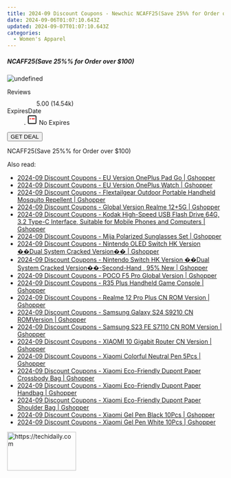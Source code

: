 ```yaml
---
title: 2024-09 Discount Coupons - Newchic NCAFF25(Save 25%% for Order over $100)
date: 2024-09-06T01:07:10.643Z
updated: 2024-09-07T01:07:10.643Z
categories:
  - Women's Apparel
---
```



<div class="max-w-4xl mx-auto grid grid-cols-1 lg:max-w-5xl lg:gap-x-20 lg:grid-cols-2">
  <div class="relative p-3 col-start-1 row-start-1 flex flex-col-reverse rounded-lg bg-gradient-to-t from-black/75 via-black/0 sm:bg-none sm:row-start-2 sm:p-0 lg:row-start-1">
    <h5 class="mt-1 text-lg font-semibold text-white sm:text-slate-900 md:text-2xl dark:sm:text-white">NCAFF25(Save 25%% for Order over $100)</h5>
  </div>
  
  <div class="col-start-1 col-end-3 row-start-1 grid gap-4 sm:mb-6 sm:grid-cols-4 lg:col-start-2 lg:row-span-6 lg:row-end-6 lg:mb-0 lg:gap-6">
      <img src="https://cdn3.impact.com//display-logo-via-campaign/14420.gif" onClick="javascript:window.open(decodeURIComponent('https%3A%2F%2Fnewchic.sjv.io%2Fc%2F5597632%2F1716978%2F14420'), '_blank');void(0);" alt="undefined" class="h-60 w-full rounded-lg object-cover sm:col-span-2 sm:h-52 lg:col-span-full" loading="lazy" />
    
  </div>
  <dl class="row-start-2 mt-4 flex items-center text-xs font-medium sm:row-start-3 sm:mt-1 md:mt-2.5 lg:row-start-2">
    <dt class="sr-only">Reviews</dt>
    <dd class="flex items-center text-indigo-600 dark:text-indigo-400">
      <svg width="24" height="24" fill="none" aria-hidden="true" class="mr-1 stroke-current dark:stroke-indigo-500">
        <path d="m12 5 2 5h5l-4 4 2.103 5L12 16l-5.103 3L9 14l-4-4h5l2-5Z" stroke-width="2" stroke-linecap="round" stroke-linejoin="round" />
      </svg>
      <span>5.00 <span class="font-normal text-slate-400">(14.54k)</span></span>
    </dd>
    <dt class="sr-only">ExpiresDate</dt>
    <dd class="flex items-center">
      <svg width="2" height="2" aria-hidden="true" fill="currentColor" class="mx-3 text-slate-300">
        <circle cx="1" cy="1" r="1" />
      </svg>
      <svg width="24" height="24" viewBox="0 0 24 24" fill="none" stroke="currentColor" stroke-width="2">
        <rect x="3" y="3" width="18" height="18" rx="2" fill="#fff" />
        <path d="M6 10L18 10" stroke="red" stroke-width="2" fill="none" />
        <path d="M10 6L10 18" stroke="#fff" stroke-width="2" fill="none" />
      </svg>
      No Expires    </dd>
  </dl>
  <div class="col-start-1 row-start-3 mt-4 self-center sm:col-start-2 sm:row-span-2 sm:row-start-2 sm:mt-0 lg:col-start-1 lg:row-start-3 lg:row-end-4 lg:mt-6">
    <button type="button" onClick="javascript:window.open(decodeURIComponent('https%3A%2F%2Fnewchic.sjv.io%2Fc%2F5597632%2F1716978%2F14420'), '_blank');void(0);" class="rounded-lg bg-red-600 px-3 py-2 text-sm font-medium leading-6 text-white">GET DEAL</button>
  </div>
  <p class="col-start-1 mt-4 text-sm leading-6 sm:col-span-2 lg:col-span-1 lg:row-start-4 lg:mt-6 dark:text-slate-400">
    NCAFF25(Save 25%% for Order over $100)  </p>
</div>
<span class="atpl-alsoreadstyle">Also read:</span>
<div><ul>
<li><a href="https://coupons.techidaily.com/coupon-1118018-share-97331-sale/"><u>2024-09 Discount Coupons - EU Version OnePlus Pad Go | Gshopper</u></a></li>
<li><a href="https://coupons.techidaily.com/coupon-1118013-share-97331-sale/"><u>2024-09 Discount Coupons - EU Version OnePlus Watch | Gshopper</u></a></li>
<li><a href="https://coupons.techidaily.com/coupon-1117937-share-97331-sale/"><u>2024-09 Discount Coupons - Flextailgear Outdoor Portable Handheld Mosquito Repellent | Gshopper</u></a></li>
<li><a href="https://coupons.techidaily.com/coupon-1118014-share-97331-sale/"><u>2024-09 Discount Coupons - Global Version Realme 12+5G | Gshopper</u></a></li>
<li><a href="https://coupons.techidaily.com/coupon-1117936-share-97331-sale/"><u>2024-09 Discount Coupons - Kodak High-Speed USB Flash Drive 64G, 3.2 Type-C Interface, Suitable for Mobile Phones and Computers | Gshopper</u></a></li>
<li><a href="https://coupons.techidaily.com/coupon-1117938-share-97331-sale/"><u>2024-09 Discount Coupons - Mija Polarized Sunglasses Set | Gshopper</u></a></li>
<li><a href="https://coupons.techidaily.com/coupon-1118016-share-97331-sale/"><u>2024-09 Discount Coupons - Nintendo OLED Switch HK Version ��Dual System Cracked Version�� | Gshopper</u></a></li>
<li><a href="https://coupons.techidaily.com/coupon-1118015-share-97331-sale/"><u>2024-09 Discount Coupons - Nintendo Switch HK Version ��Dual System Cracked Version��-Second-Hand , 95% New | Gshopper</u></a></li>
<li><a href="https://coupons.techidaily.com/coupon-1118017-share-97331-sale/"><u>2024-09 Discount Coupons - POCO F5 Pro Global Version | Gshopper</u></a></li>
<li><a href="https://coupons.techidaily.com/coupon-1118012-share-97331-sale/"><u>2024-09 Discount Coupons - R35 Plus Handheld Game Console | Gshopper</u></a></li>
<li><a href="https://coupons.techidaily.com/coupon-1118020-share-97331-sale/"><u>2024-09 Discount Coupons - Realme 12 Pro Plus CN ROM Version | Gshopper</u></a></li>
<li><a href="https://coupons.techidaily.com/coupon-1118022-share-97331-sale/"><u>2024-09 Discount Coupons - Samsung Galaxy S24 S9210 CN ROMVersion | Gshopper</u></a></li>
<li><a href="https://coupons.techidaily.com/coupon-1118021-share-97331-sale/"><u>2024-09 Discount Coupons - Samsung S23 FE S7110 CN ROM Version | Gshopper</u></a></li>
<li><a href="https://coupons.techidaily.com/coupon-1118019-share-97331-sale/"><u>2024-09 Discount Coupons - XIAOMI 10 Gigabit Router CN Version | Gshopper</u></a></li>
<li><a href="https://coupons.techidaily.com/coupon-1117939-share-97331-sale/"><u>2024-09 Discount Coupons - Xiaomi Colorful Neutral Pen 5Pcs | Gshopper</u></a></li>
<li><a href="https://coupons.techidaily.com/coupon-1117942-share-97331-sale/"><u>2024-09 Discount Coupons - Xiaomi Eco-Friendly Dupont Paper Crossbody Bag | Gshopper</u></a></li>
<li><a href="https://coupons.techidaily.com/coupon-1117944-share-97331-sale/"><u>2024-09 Discount Coupons - Xiaomi Eco-Friendly Dupont Paper Handbag | Gshopper</u></a></li>
<li><a href="https://coupons.techidaily.com/coupon-1117943-share-97331-sale/"><u>2024-09 Discount Coupons - Xiaomi Eco-Friendly Dupont Paper Shoulder Bag | Gshopper</u></a></li>
<li><a href="https://coupons.techidaily.com/coupon-1117941-share-97331-sale/"><u>2024-09 Discount Coupons - Xiaomi Gel Pen Black 10Pcs | Gshopper</u></a></li>
<li><a href="https://coupons.techidaily.com/coupon-1117940-share-97331-sale/"><u>2024-09 Discount Coupons - Xiaomi Gel Pen White 10Pcs | Gshopper</u></a></li>
</ul></div>

<ins class="adsbygoogle"
      style="display:block"
      data-ad-client="ca-pub-7571918770474297"
      data-ad-slot="8358498916"
      data-ad-format="auto"
      data-full-width-responsive="true"></ins>
<!-- affiliate ads begin -->
<a href="https://aligracehair.sjv.io/c/5597632/2115942/19272" target="_top" id="2115942">
  <img src="//a.impactradius-go.com/display-ad/19272-2115942" border="0" alt="https://techidaily.com" width="160" height="90"/>
</a>
<img height="0" width="0" src="https://aligracehair.sjv.io/i/5597632/2115942/19272" style="position:absolute;visibility:hidden;" border="0" />
<!-- affiliate ads end -->